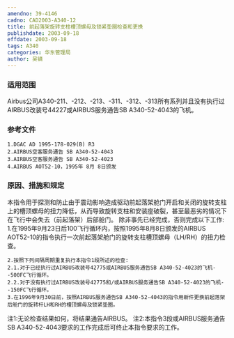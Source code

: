 ```yaml
---
amendno: 39-4146
cadno: CAD2003-A340-12
title: 前起落架旋转支柱槽顶螺母及锁紧垫圈检查和更换
publishdate: 2003-09-18
effdate: 2003-09-18
tags: A340
categories: 华东管理局
author: 吴镝
---
```


### 适用范围 
Airbus公司A340-211、-212、-213、-311、-312、-313所有系列并且没有执行过AIRBUS改装号44227或AIRBUS服务通告SB A340-52-4043的飞机。

<!--more-->
### 参考文件
    1.DGAC AD 1995-178-029(B) R3 
    2.AIRBUS空客服务通告 SB A340-52-4043 
    3.AIRBUS空客服务通告 SB A340-52-4023 
    4.AIRBUS AOT52-10，1995年 8月 8日颁发

### 原因、措施和规定 
本指令用于探测和防止由于震动影响造成驱动前起落架舱门开启和关闭的旋转支柱上的槽顶螺母的扭力降低，从而导致旋转支柱和安装座破裂，甚至最恶劣的情况下在飞行中会失去（前起落架）后部舱门。 
    除非事先已经完成，否则完成以下工作: 
    1.在1995年9月23日后100飞行循环内，按照1995年8月8日颁发的AIRBUS AOT52-10的指令执行一次前起落架舱门的旋转支柱槽顶螺母（LH/RH）的扭力检查。 
  
    2.按照下列间隔周期重复执行本指令1段所述的检查: 
    2.1.对于已经执行过AIRBUS改装号42775或AIRBUS服务通告SB A340-52-4023的飞机--500FC飞行循环。 
    2.2.对于没有执行过AIRBUS改装号42775和/或AIRBUS服务通告SB A340-52-4023的飞机--150FC飞行循环。 
    3.在1996年9月30日前，按照AIRBUS服务通告SB A340-52-4043的指令用新件更换前起落架后舱门的旋转杆LH和RH的槽顶螺母及锁紧垫圈。 

注1:无论检查结果如何，将结果通告AIRBUS。     注2:本指令3段或AIRBUS服务通告SB A340-52-4043要求的工作完成后可终止本指令要求的工作。
